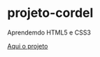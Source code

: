 # projeto-cordel
Aprendemdo HTML5 e CSS3
<p><a href="https://adriel-js.github.io/projeto-cordel/">Aqui o projeto</a></p>